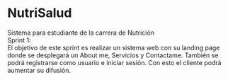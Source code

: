 # NutriSalud
Sistema para estudiante de la carrera de Nutrición
<br>
Sprint 1:<br>
El objetivo de este sprint es realizar un sistema web con su landing page donde se desplegará un About me, Servicios y Contactame. 
También se podrá registrarse como usuario e iniciar sesión. Con esto el cliente podrá aumentar su difusión.
